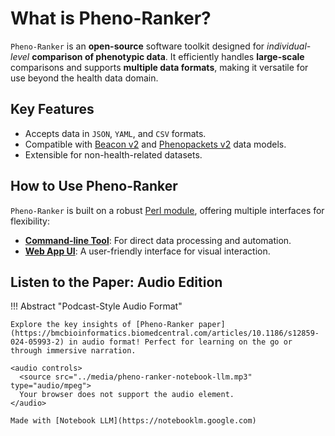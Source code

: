 # What is Pheno-Ranker?

`Pheno-Ranker` is an **open-source** software toolkit designed for _individual-level_ **comparison of phenotypic data**. It efficiently handles **large-scale** comparisons and supports **multiple data formats**, making it versatile for use beyond the health data domain.

## Key Features
- Accepts data in `JSON`, `YAML`, and `CSV` formats.
- Compatible with [Beacon v2](bff.md) and [Phenopackets v2](pxf.md) data models.
- Extensible for non-health-related datasets.

## How to Use Pheno-Ranker

`Pheno-Ranker` is built on a robust [Perl module](https://metacpan.org/pod/Pheno::Ranker), offering multiple interfaces for flexibility:

- **[Command-line Tool](usage.md#synopsis)**: For direct data processing and automation.
- **[Web App UI](https://pheno-ranker.cnag.eu)**: A user-friendly interface for visual interaction.

## Listen to the Paper: Audio Edition

!!! Abstract "Podcast-Style Audio Format"

    Explore the key insights of [Pheno-Ranker paper](https://bmcbioinformatics.biomedcentral.com/articles/10.1186/s12859-024-05993-2) in audio format! Perfect for learning on the go or through immersive narration.

    <audio controls>
      <source src="../media/pheno-ranker-notebook-llm.mp3" type="audio/mpeg">
      Your browser does not support the audio element.
    </audio>

    Made with [Notebook LLM](https://notebooklm.google.com)
